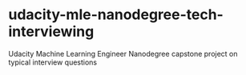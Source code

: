 # udacity-mle-nanodegree-tech-interviewing
Udacity Machine Learning Engineer Nanodegree capstone project on typical interview questions
